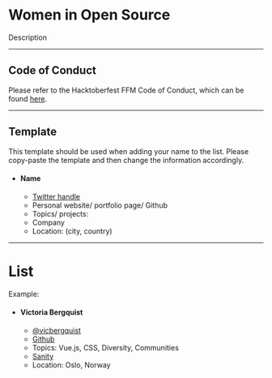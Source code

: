# Women in Open Source

Description
___________________

## Code of Conduct

Please refer to the Hacktoberfest FFM Code of Conduct, which can be found [here](https://hacktoberffm.de/conduct).

_______________

## Template

This template should be used when adding your name to the list. Please copy-paste the template and then change the information accordingly.

* #### Name
  * [Twitter handle](https://www.twitter.com/)
  * Personal website/ portfolio page/ Github
  * Topics/ projects:
  * Company
  * Location: (city, country)

__________

# List

Example:
* #### Victoria Bergquist
  * [@vicbergquist](https://twitter.com/vicbergquist)
  * [Github](https://github.com/vicbergquist)
  * Topics: Vue.js, CSS, Diversity, Communities
  * [Sanity](https://www.sanity.io)
  * Location: Oslo, Norway
  
